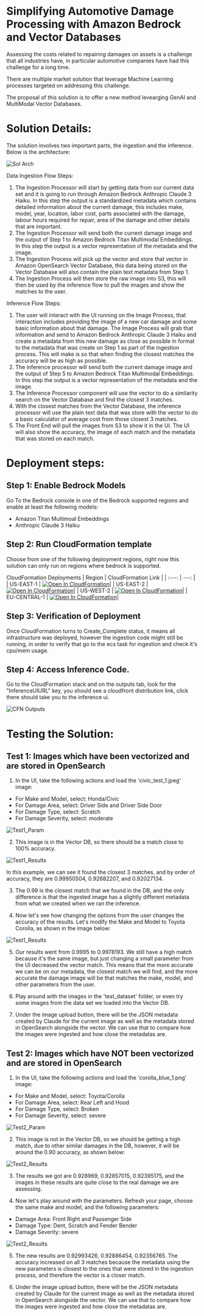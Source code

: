 # Simplifying Automotive Damage Processing with Amazon Bedrock and Vector Databases

Assessing the costs related to repairing damages on assets is a challenge that all industries have, in particular automotive companies have had this challenge for a long time. 

There are multiple market solution that leverage Machine Learning processes targeted on addressing this challenge. 

The proposal of this solution is to offer a new method levearging GenAI and MultiModal Vector Databases.

# Solution Details:

The solution involves two important parts, the ingestion and the inference. Below is the architecture:

![Sol Arch](/static_assets/damage_repair_sol.png)  

Data Ingestion Flow Steps:

1. The Ingestion Processor will start by getting data from our current data set and it is going to run through Amazon Bedrock Anthropic Claude 3 Haiku. In this step the output is a standardized metadata which contains detailed information about the current damage, this includes make, model, year, location, labor cost, parts associated with the damage, labour hours required for repair, area of the damage and other details that are important.
2. The Ingestion Processor will send both the current damage image and the output of Step 1 to Amazon Bedrock Titan Multimodal Embeddings. In this step the output is a vector representation of the metadata and the image. 
3. The Ingestion Process will pick up the vector and store that vector in Amazon OpenSearch Vector Database, this data being stored on the Vector Database will also contain the plain text metadata from Step 1. 
4. The Ingestion Process will then store the raw image into S3, this will then be used by the inference flow to pull the images and show the matches to the user.

Inference Flow Steps:

1. The user will interact with the UI running on the Image Process, that interaction includes providing the image of a new car damage and some basic information about that damage. The Image Process will grab that information and send to Amazon Bedrock Anthropic Claude 3 Haiku and create a metadata from this new damage as close as possible in format to the metadata that was create on Step 1 as part of the ingestion process. This will make is so that when finding the closest matches the accuracy will be as high as possible.
2. The inference processor will send both the current damage image and the output of Step 5 to Amazon Bedrock Titan Multimodal Embeddings. In this step the output is a vector representation of the metadata and the image. 
3. The Inference Processor component will use the vector to do a similarity search on the Vector Database and find the closest 3 matches.
4. With the closest matches from the Vector Database, the inference processor will use the plain text data that was store with the vector to do a basic calculator of average cost from those closest 3 matches. 
5. The Front End will pull the images from S3 to show it in the UI. The UI will also show the accuracy, the image of each match and the metadata that was stored on each match. 

# Deployment steps:

## Step 1: Enable Bedrock Models

Go To the Bedrock console in one of the Bedrock supported regions and enable at least the following models:

- Amazon Titan Multimoal Embeddings
- Anthropic Claude 3 Haiku

## Step 2: Run CloudFormation template

Choose from one of the following deployment regions, right now this solution can only run on regions where bedrock is supported.

CloudFormation Deployments
| Region | CloudFormation Link |
| :---: | ---: |
| US-EAST-1 | [![Open In CloudFormation](/static_assets/view-template.png)](https://us-east-1.console.aws.amazon.com/cloudformation/home?region=us-east-1#/stacks/quickcreate?templateURL=https://s3.us-east-1.amazonaws.com/pedroni-us-east-1/new_build_proj.yml)|
| US-EAST-2 | [![Open In CloudFormation](/static_assets/view-template.png)](https://us-east-2.console.aws.amazon.com/cloudformation/home?region=us-east-2#/stacks/quickcreate?templateURL=https://s3.us-east-1.amazonaws.com/pedroni-us-east-1/new_build_proj.yml)|
| US-WEST-2 | [![Open In CloudFormation](/static_assets/view-template.png)](https://us-west-2.console.aws.amazon.com/cloudformation/home?region=us-west-2#/stacks/quickcreate?templateURL=https://s3.us-east-1.amazonaws.com/pedroni-us-east-1/new_build_proj.yml)|
| EU-CENTRAL-1 | [![Open In CloudFormation](/static_assets/view-template.png)](https://eu-central-1.console.aws.amazon.com/cloudformation/home?region=eu-central-1#/stacks/quickcreate?templateURL=https://s3.us-east-1.amazonaws.com/pedroni-us-east-1/new_build_proj.yml)|

## Step 3: Verification of Deployment

Once CloudFormation turns to Create_Complete status, it means all infrastructure was deployed, however the ingestion code might still be running, in order to verify that go to the ecs task for ingestion and check it's cpu/mem usage.

## Step 4: Access Inference Code.

Go to the CloudFormation stack and on the outputs tab, look for the "InferenceUIURL" key, you should see a cloudfront distribution link, click there should take you to the inference ui.

![CFN Outputs](/static_assets/cfn_output.png)

# Testing the Solution:

## Test 1: Images which have been vectorized and are stored in OpenSearch

1. In the UI, take the following actions and load the 'civic_test_1.jpeg' image:
- For Make and Model, select: Honda/Civic
- For Damage Area, select: Driver Side and Driver Side Door
- For Damage Type, select: Scratch
- For Damage Severity, select: moderate

![Test1_Param](Test1_Parameters.png)

2. This image is in the Vector DB, so there should be a match close to 100% accuracy.

![Test1_Results](Test1_Results.png)

In this example, we can see it found the closest 3 matches, and by order of accuracy, they are 0.99950504, 0.92682207, and 0.92027134.

3. The 0.99 is the closest match that we found in the DB, and the only difference is that the ingested image has a slightly different metadata from what we created when we ran the inference.

4. Now let's see how changing the options from the user changes the accuracy of the results. Let's modify the Make and Model to Toyota Corolla, as shown in the image below:

![Test1_Results](Test1_less_accurate.png)

5. Our results went from 0.9995 to 0.9978193. We still have a high match because it's the same image, but just changing a small parameter from the UI decreased the vector match. This means that the more accurate we can be on our metadata, the closest match we will find, and the more accurate the damage image will be that matches the make, model, and other parameters from the user.

6. Play around with the images in the 'test_dataset' folder, or even try some images from the data set we loaded into the Vector DB.

7. Under the image upload button, there will be the JSON metadata created by Claude for the current image as well as the metadata stored in OpenSearch alongside the vector. We can use that to compare how the images were ingested and how close the metadatas are.

## Test 2: Images which have NOT been vectorized and are stored in OpenSearch

1. In the UI, take the following actions and load the 'corolla_blue_1.png' image:
- For Make and Model, select: Toyota/Corolla
- For Damage Area, select: Rear Left and Hood
- For Damage Type, select: Broken
- For Damage Severity, select: severe

![Test2_Param](Test2_Parameters.png)

2. This image is not in the Vector DB, so we should be getting a high match, due to other similar damages in the DB, however, it will be around the 0.90 accuracy, as shown below:

![Test2_Results](Test2_Results.png)

3. The results we got are 0.928969, 0.92857015, 0.92395175, and the images in these results are quite close to the real damage we are assessing.

4. Now let's play around with the parameters. Refresh your page, choose the same make and model, and the following parameters:
- Damage Area: Front Right and Passenger Side
- Damage Type: Dent, Scratch and Fender Bender
- Damage Severity: severe

![Test2_Results](Test2_more_accurate.png)

5. The new results are 0.92993426, 0.92886454, 0.92356765. The accuracy increased on all 3 matches because the metadata using the new parameters is closest to the ones that were stored in the ingestion process, and therefore the vector is a closer match.

6. Under the image upload button, there will be the JSON metadata created by Claude for the current image as well as the metadata stored in OpenSearch alongside the vector. We can use that to compare how the images were ingested and how close the metadatas are.